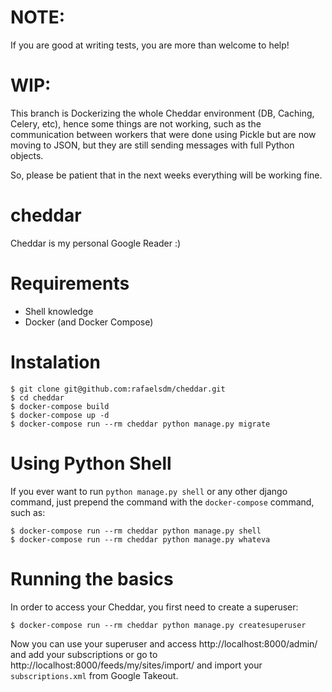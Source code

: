 NOTE:
=====

If you are good at writing tests, you are more than welcome to help!

WIP:
====

This branch is Dockerizing the whole Cheddar environment (DB, Caching, Celery, etc), hence some
things are not working, such as the communication between workers that were done using Pickle
but are now moving to JSON, but they are still sending messages with full Python objects.

So, please be patient that in the next weeks everything will be working fine.


cheddar
=======

Cheddar is my personal Google Reader :)


Requirements
============

 * Shell knowledge
 * Docker (and Docker Compose)
 

Instalation
===========

	$ git clone git@github.com:rafaelsdm/cheddar.git
	$ cd cheddar
    $ docker-compose build
    $ docker-compose up -d
    $ docker-compose run --rm cheddar python manage.py migrate

Using Python Shell
==================

If you ever want to run `python manage.py shell` or any other django command, just prepend the
command with the `docker-compose` command, such as:

    $ docker-compose run --rm cheddar python manage.py shell
    $ docker-compose run --rm cheddar python manage.py whateva


Running the basics
==================

In order to access your Cheddar, you first need to create a superuser:

    $ docker-compose run --rm cheddar python manage.py createsuperuser

Now you can use your superuser and access http://localhost:8000/admin/ and
add your subscriptions or go to http://localhost:8000/feeds/my/sites/import/
and import your `subscriptions.xml` from Google Takeout.
